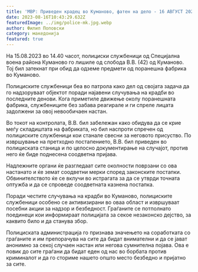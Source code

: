 ```yaml
---
title: 'МВР: Приведен крадец во Куманово, фатен на дело - 16 АВГУСТ 2023'
date: 2023-08-16T10:43:29.632Z
featuredImage: ../img/police-mk.jpg.webp
author: Филип Поповски
category: македонија
featured: true
---
```

На 15.08.2023 во 14.40 часот, полициски службеници од Специјална воена района Куманово го лишиле од слобода В.В. (42) од Куманово. Тој бил затекнат при обид да одземе предмети од поранешна фабрика во Куманово.

Полициските службеници беа во патрола како дел од својата задача да го надзоруваат објектот поради најавени случувања на крадби во последните денови. Кога приметиле движење околу поранешната фабрика, службениците без забава реагирале и ги спреле лицата задолжени за овој невообичаен настан.

Во токот на контролата, В.В. бил забележан како обидува да се крие меѓу складиштата на фабриката, но бил наспроти спречен од полициските службеници кои станале свесни за неговото присуство. По извршување на претходно постапението, В.В. бил приведен во полициската станица и по целосно документирање на случајот, против него ќе биде поднесена соодветна пријава.

Надлежните органи ќе разгледаат сите околности поврзани со ова настанато и ќе земат соодветни мерки според законските постапки. Обвинителството ќе се вклучи во истрагата за да се утврди точната оптужба и да се спроведе соодветната казнена постапка.

Поради честите случувања на крадби во Куманово, полициските службеници особено се активизирани во оваа област и извршуваат посебни акции за надзор и безбедност. Граѓаните се потполнато поединеци кои информираат полицијата за секое незаконско дејство, за каквито било и да станува збор.

Полициската администрација го признава значењето на соработката со граѓаните и им препорачува на сите да бидат внимателни и да се јават анонимно за секој случаен настан или негова сумнителна појава. Ова е повик до сите граѓани да бидат еден од нас во борбата против криминалот и да го сториме нашето општо место безбедно и пријатно за сите.
